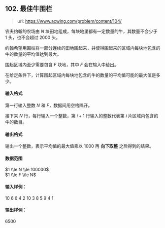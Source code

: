 ## 102. 最佳牛围栏

> url: https://www.acwing.com/problem/content/104/

农夫约翰的农场由 $N$ 块田地组成，每块地里都有一定数量的牛，其数量不会少于 $1$ 头，也不会超过 $2000$ 头。

约翰希望用围栏将一部分连续的田地围起来，并使得围起来的区域内每块地包含的牛的数量的平均值达到最大。

围起区域内至少需要包含 $F$ 块地，其中 $F$ 会在输入中给出。

在给定条件下，计算围起区域内每块地包含的牛的数量的平均值可能的最大值是多少。

#### 输入格式

第一行输入整数 $N$ 和 $F$，数据间用空格隔开。

接下来 $N$ 行，每行输入一个整数，第 $i+1$ 行输入的整数代表第 $i$ 片区域内包含的牛的数目。

#### 输出格式

输出一个整数，表示平均值的最大值乘以 $1000$ 再 **向下取整** 之后得到的结果。

#### 数据范围

$1 \\le N \\le 100000$  
$1 \\le F \\le N$

#### 输入样例：

10 6
6 
4
2
10
3
8
5
9
4
1

#### 输出样例：

6500
